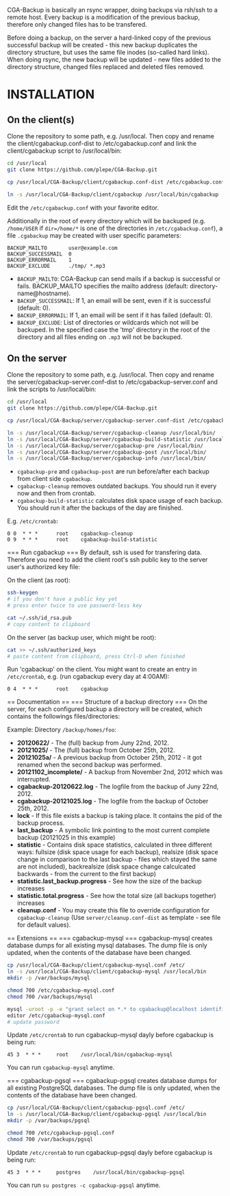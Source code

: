 CGA-Backup is basically an rsync wrapper, doing backups via rsh/ssh to a remote host. Every backup is a modification of the previous backup, therefore only changed files has to be transfered.

Before doing a backup, on the server a hard-linked copy of the previous successful backup will be created - this new backup duplicates the directory structure, but uses the same file inodes (so-called hard links). When doing rsync, the new backup will be updated - new files added to the directory structure, changed files replaced and deleted files removed.

INSTALLATION
============
On the client(s)
----------------
Clone the repository to some path, e.g. /usr/local. Then copy and rename the client/cgabackup.conf-dist to /etc/cgabackup.conf and link the client/cgabackup script to /usr/local/bin:
```sh
cd /usr/local
git clone https://github.com/plepe/CGA-Backup.git

cp /usr/local/CGA-Backup/client/cgabackup.conf-dist /etc/cgabackup.conf

ln -s /usr/local/CGA-Backup/client/cgabackup /usr/local/bin/cgabackup
```

Edit the `/etc/cgabackup.conf` with your favorite editor.

Additionally in the root of every directory which will be backuped (e.g. `/home/USER` if `dir=/home/*` is one of the directories in `/etc/cgabackup.conf`), a file `.cgabackup` may be created with user specific parameters:
```
BACKUP_MAILTO		user@example.com
BACKUP_SUCCESSMAIL	0
BACKUP_ERRORMAIL	1
BACKUP_EXCLUDE		./tmp/ *.mp3
```

* `BACKUP_MAILTO`: CGA-Backup can send mails if a backup is successful or fails. BACKUP_MAILTO specifies the mailto address (default: directory-name@hostname).
* `BACKUP_SUCCESSMAIL`: If 1, an email will be sent, even if it is successful (default: 0).
* `BACKUP_ERRORMAIL`: If 1, an email will be sent if it has failed (default: 0).
* `BACKUP_EXCLUDE`: List of directories or wildcards which not will be backuped. In the specified case the 'tmp' directory in the root of the directory and all files ending on `.mp3` will not be backuped.

On the server
-------------
Clone the repository to some path, e.g. /usr/local. Then copy and rename the server/cgabackup-server.conf-dist to /etc/cgabackup-server.conf and link the scripts to /usr/local/bin:
```sh
cd /usr/local
git clone https://github.com/plepe/CGA-Backup.git

cp /usr/local/CGA-Backup/server/cgabackup-server.conf-dist /etc/cgabackup-server.conf

ln -s /usr/local/CGA-Backup/server/cgabackup-cleanup /usr/local/bin/
ln -s /usr/local/CGA-Backup/server/cgabackup-build-statistic /usr/local/bin/
ln -s /usr/local/CGA-Backup/server/cgabackup-pre /usr/local/bin/
ln -s /usr/local/CGA-Backup/server/cgabackup-post /usr/local/bin/
ln -s /usr/local/CGA-Backup/server/cgabackup-info /usr/local/bin/
```

* `cgabackup-pre` and `cgabackup-post` are run before/after each backup from client side `cgabackup`.
* `cgabackup-cleanup` removes outdated backups. You should run it every now and then from crontab.
* `cgabackup-build-statistic` calculates disk space usage of each backup. You should run it after the backups of the day are finished.

E.g. `/etc/crontab`:
```crontab
0 0  * * *      root    cgabackup-cleanup
0 9  * * *      root    cgabackup-build-statistic
```

=== Run cgabackup ===
By default, ssh is used for transfering data. Therefore you need to add the client root's ssh public key to the server user's authorized key file:

On the client (as root):
```sh
ssh-keygen
# if you don't have a public key yet
# press enter twice to use password-less key

cat ~/.ssh/id_rsa.pub 
# copy content to clipboard
```

On the server (as backup user, which might be root):
```sh
cat >> ~/.ssh/authorized_keys
# paste content from clipboard, press Ctrl-D when finished
```

Run 'cgabackup' on the client. You might want to create an entry in `/etc/crontab`, e.g. (run cgabackup every day at 4:00AM):
```crontab
0 4  * * *      root    cgabackup
```

== Documentation ==
=== Structure of a backup directory ===
On the server, for each configured backup a directory will be created, which contains the followings files/directories:

Example: Directory `/backup/homes/foo`:
* **20120622/** - The (full) backup from Juny 22nd, 2012.
* **20121025/** - The (full) backup from October 25th, 2012.
* **20121025a/** - A previous backup from October 25th, 2012 - it got renamed when the second backup was performed.
* **20121102_incomplete/** - A backup from November 2nd, 2012 which was interrupted.
* **cgabackup-20120622.log** - The logfile from the backup of Juny 22nd, 2012.
* **cgabackup-20121025.log** - The logfile from the backup of October 25th, 2012.
* **lock** - If this file exists a backup is taking place. It contains the pid of the backup process.
* **last_backup** - A symbolic link pointing to the most current complete backup (20121025 in this example)
* **statistic** - Contains disk space statistics, calculated in three different ways: fullsize (disk space usage for each backup), realsize (disk space change in comparison to the last backup - files which stayed the same are not included), backrealsize (disk space change calculcated backwards - from the current to the first backup)
* **statistic.last_backup.progress** - See how the size of the backup increases
* **statistic.total.progress** - See how the total size (all backups together) increases
* **cleanup.conf** - You may create this file to override configuration for `cgabackup-cleanup` (Use `server/cleanup.conf-dist` as template - see file for default values).

== Extensions ==
=== cgabackup-mysql ===
cgabackup-mysql creates database dumps for all existing mysql databases. The dump file is only updated, when the contents of the database have been changed.

```sh
cp /usr/local/CGA-Backup/client/cgabackup-mysql.conf /etc/
ln -s /usr/local/CGA-Backup/client/cgabackup-mysql /usr/local/bin
mkdir -p /var/backups/mysql

chmod 700 /etc/cgabackup-mysql.conf
chmod 700 /var/backups/mysql

mysql -uroot -p -e "grant select on *.* to cgabackup@localhost identified by 'PASSWORD'"
editor /etc/cgabackup-mysql.conf
# update password
```

Update `/etc/crontab` to run cgabackup-mysql dayly before cgabackup is being run:
```crontab
45 3  * * *     root    /usr/local/bin/cgabackup-mysql
```

You can run `cgabackup-mysql` anytime.

=== cgabackup-pgsql ===
cgabackup-pgsql creates database dumps for all existing PostgreSQL databases. The dump file is only updated, when the contents of the database have been changed.

```sh
cp /usr/local/CGA-Backup/client/cgabackup-pgsql.conf /etc/
ln -s /usr/local/CGA-Backup/client/cgabackup-pgsql /usr/local/bin
mkdir -p /var/backups/pgsql

chmod 700 /etc/cgabackup-pgsql.conf
chmod 700 /var/backups/pgsql
```

Update `/etc/crontab` to run cgabackup-pgsql dayly before cgabackup is being run:
```crontab
45 3  * * *     postgres    /usr/local/bin/cgabackup-pgsql
```

You can run `su postgres -c cgabackup-pgsql` anytime.
